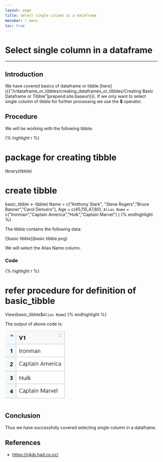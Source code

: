 ```yaml
---
layout: page
title: Select single column in a dataframe
menubar: r_menu
toc: true
---
```


# Select single column in a dataframe

-------------------------------------------------------------------

## Introduction

We have covered basics of dataframe or tibble [here]({{"/r/dataframe_or_tibbles/creating_dataframes_or_tibbles/Creating Basic Dataframe or Tibble"|prepend:site.baseurl}}). If we only want to select single column of tibble for further processing we use the **$** operator.

## Procedure

We will be working with the following tibble:

{% highlight r %} 
# package for creating tibble
library(tibble)

# create tibble
basic_tibble <- tibble(
  Name = c("Anthony Stark", "Steve Rogers","Bruce Banner","Carol Denvers"),
  Age = c(45,115,47,80),
  `Alias Name` = c("Ironman","Captain America","Hulk","Captain Marvel")
  )
{% endhighlight %}

The tibble contains the following data:

![basic tibble](basic tibble.png)

We will select the Alias Name column.

### Code

{% highlight r %} 
# refer procedure for definition of basic_tibble
View(basic_tibble$`Alias Name`)
{% endhighlight %}

The output of above code is:

![alias](alias.png)

## Conclusion

Thus we have successfully covered selecting single column in a dataframe.

## References
- https://r4ds.had.co.nz/